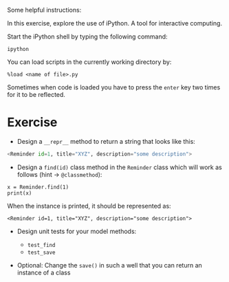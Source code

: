 Some helpful instructions:

In this exercise, explore the use of iPython. A tool for interactive computing.

Start the iPython shell by typing the following command:

```console
ipython
```

You can load scripts in the currently working directory by:

```console
%load <name of file>.py
```

Sometimes when code is loaded you have to press the `enter` key two times for it to be reflected.



# Exercise



- Design a `__repr__` method to return a string that looks like this:

```python
<Reminder id=1, title="XYZ", description="some description">
```

- Design a `find(id)` class method in the `Reminder` class which will work as follows (hint -> `@classmethod`):

```console
x = Reminder.find(1)
print(x)
```

When the instance is printed, it should be represented as:

`<Reminder id=1, title="XYZ", description="some description">`

- Design unit tests for your model methods:

    - `test_find`
    - `test_save`

- Optional: Change the `save()` in such a well that you can return an instance of a class